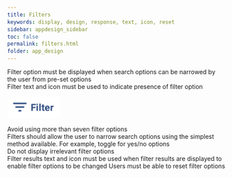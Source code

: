 ```yaml
---
title: Filters 
keywords: display, design, response, text, icon, reset
sidebar: appdesign_sidebar
toc: false
permalink: filters.html
folder: app_design 
---
```


Filter option must be displayed when search options can be narrowed by the user from pre-set options  
Filter text and icon must be used to indicate presence of filter option  

<img src="/images/examples/design-standards-navigation-filters-icon.png" style="max-width: 120px;">

Avoid using more than seven filter options  
Filters should allow the user to narrow search options using the simplest method available. For example, toggle for yes/no options  
Do not display irrelevant filter options  
Filter results text and icon must be used when filter results are displayed to enable filter options to be changed
Users must be able to reset filter options